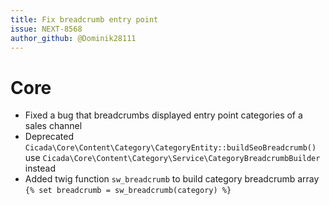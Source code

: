 ```yaml
---
title: Fix breadcrumb entry point
issue: NEXT-8568
author_github: @Dominik28111
---
```

# Core
* Fixed a bug that breadcrumbs displayed entry point categories of a sales channel
* Deprecated `Cicada\Core\Content\Category\CategoryEntity::buildSeoBreadcrumb()` use `Cicada\Core\Content\Category\Service\CategoryBreadcrumbBuilder` instead
* Added twig function `sw_breadcrumb` to build category breadcrumb array `{% set breadcrumb = sw_breadcrumb(category) %}`
